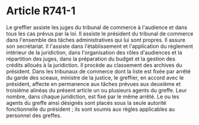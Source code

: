 # Article R741-1

Le greffier assiste les juges du tribunal de commerce à l'audience et dans tous les cas prévus par la loi.   Il assiste le président du tribunal de commerce dans l'ensemble des tâches administratives qui lui sont propres. Il assure son secrétariat.   Il l'assiste dans l'établissement et l'application du règlement intérieur de la juridiction, dans l'organisation des rôles d'audiences et la répartition des juges, dans la préparation du budget et la gestion des crédits alloués à la juridiction. Il procède au classement des archives du président.   Dans les tribunaux de commerce dont la liste est fixée par arrêté du garde des sceaux, ministre de la justice, le greffier, en accord avec le président, affecte en permanence aux tâches prévues aux deuxième et troisième alinéas du présent article un ou plusieurs agents du greffe. Leur nombre, dans chaque juridiction, est fixé par le même arrêté.   Le ou les agents du greffe ainsi désignés sont placés sous la seule autorité fonctionnelle du président ; ils sont soumis aux règles applicables au personnel des greffes.